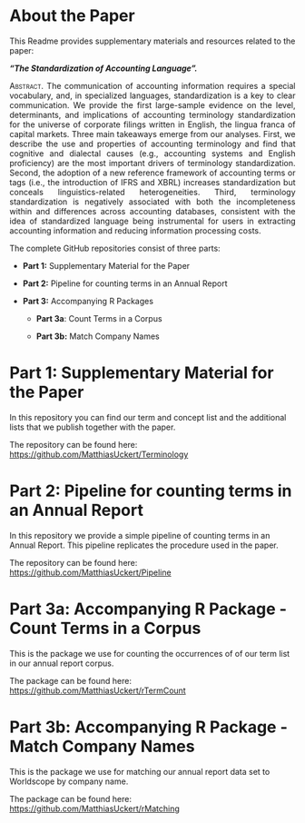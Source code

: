 
<!-- README.md is generated from README.Rmd. Please edit that file -->

# About the Paper

This Readme provides supplementary materials and resources related to
the paper:

***“The Standardization of Accounting Language”.***

<div style="text-align: justify">

<span class="smallcaps">Abstract.</span> The communication of accounting
information requires a special vocabulary, and, in specialized
languages, standardization is a key to clear communication. We provide
the first large-sample evidence on the level, determinants, and
implications of accounting terminology standardization for the universe
of corporate filings written in English, the lingua franca of capital
markets. Three main takeaways emerge from our analyses. First, we
describe the use and properties of accounting terminology and find that
cognitive and dialectal causes (e.g., accounting systems and English
proficiency) are the most important drivers of terminology
standardization. Second, the adoption of a new reference framework of
accounting terms or tags (i.e., the introduction of IFRS and XBRL)
increases standardization but conceals linguistics-related
heterogeneities. Third, terminology standardization is negatively
associated with both the incompleteness within and differences across
accounting databases, consistent with the idea of standardized language
being instrumental for users in extracting accounting information and
reducing information processing costs.

</div>

The complete GitHub repositories consist of three parts:

- **Part 1:** Supplementary Material for the Paper

- **Part 2:** Pipeline for counting terms in an Annual Report

- **Part 3:** Accompanying R Packages

  - **Part 3a**: Count Terms in a Corpus

  - **Part 3b:** Match Company Names

# Part 1: Supplementary Material for the Paper

In this repository you can find our term and concept list and the
additional lists that we publish together with the paper.

The repository can be found here:
<https://github.com/MatthiasUckert/Terminology>

# Part 2: Pipeline for counting terms in an Annual Report

In this repository we provide a simple pipeline of counting terms in an
Annual Report. This pipeline replicates the procedure used in the paper.

The repository can be found here:
<https://github.com/MatthiasUckert/Pipeline>

# Part 3a: Accompanying R Package - Count Terms in a Corpus

This is the package we use for counting the occurrences of of our term
list in our annual report corpus.

The package can be found here:
<https://github.com/MatthiasUckert/rTermCount>

# Part 3b: Accompanying R Package - Match Company Names

This is the package we use for matching our annual report data set to
Worldscope by company name.

The package can be found here:
<https://github.com/MatthiasUckert/rMatching>
